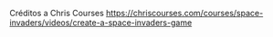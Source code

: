 Créditos a Chris Courses 
https://chriscourses.com/courses/space-invaders/videos/create-a-space-invaders-game
